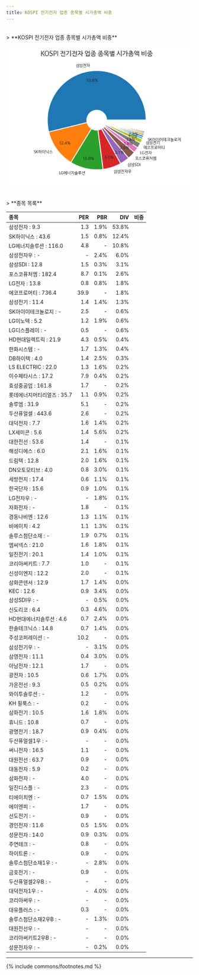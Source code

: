 ```yaml
---
title: KOSPI 전기전자 업종 종목별 시가총액 비중
---
```

<br>
> **KOSPI 전기전자 업종 종목별 시가총액 비중<a id="pie"></a>**

![KOSPI 전기전자 업종 종목별 시가총액 비중](images/kospi_업종_전기전자_종목.png)

<br>
> **종목 목록<a id="list"></a>**

| **종목** | **PER** | **PBR** | **DIV** | **비중** |
| :------- | ------: | ------: | ------: | -------: |
| 삼성전자 : 9.3 | 1.3 | 1.9% | 53.8% |
| SK하이닉스 : 43.6 | 1.5 | 0.8% | 12.4% |
| LG에너지솔루션 : 116.0 | 4.8 | - | 10.8% |
| 삼성전자우 : - | - | 2.4% | 6.0% |
| 삼성SDI : 12.8 | 1.5 | 0.3% | 3.1% |
| 포스코퓨처엠 : 182.4 | 8.7 | 0.1% | 2.6% |
| LG전자 : 13.8 | 0.8 | 0.8% | 1.8% |
| 에코프로머티 : 736.4 | 39.9 | - | 1.8% |
| 삼성전기 : 11.4 | 1.4 | 1.4% | 1.3% |
| SK아이이테크놀로지 : - | 2.5 | - | 0.6% |
| LG이노텍 : 5.2 | 1.2 | 1.9% | 0.6% |
| LG디스플레이 : - | 0.5 | - | 0.6% |
| HD현대일렉트릭 : 21.9 | 4.3 | 0.5% | 0.4% |
| 한화시스템 : - | 1.7 | 1.3% | 0.4% |
| DB하이텍 : 4.0 | 1.4 | 2.5% | 0.3% |
| LS ELECTRIC : 22.0 | 1.3 | 1.6% | 0.2% |
| 이수페타시스 : 17.2 | 7.9 | 0.4% | 0.2% |
| 효성중공업 : 161.8 | 1.7 | - | 0.2% |
| 롯데에너지머티리얼즈 : 35.7 | 1.1 | 0.9% | 0.2% |
| 솔루엠 : 31.9 | 5.1 | - | 0.2% |
| 두산퓨얼셀 : 443.6 | 2.6 | - | 0.2% |
| 대덕전자 : 7.7 | 1.6 | 1.4% | 0.2% |
| LX세미콘 : 5.6 | 1.4 | 5.6% | 0.2% |
| 대한전선 : 53.6 | 1.4 | - | 0.1% |
| 해성디에스 : 6.0 | 2.1 | 1.6% | 0.1% |
| 드림텍 : 12.8 | 2.0 | 1.6% | 0.1% |
| DN오토모티브 : 4.0 | 0.8 | 3.0% | 0.1% |
| 세방전지 : 17.4 | 0.6 | 1.1% | 0.1% |
| 한국단자 : 15.6 | 0.9 | 1.0% | 0.1% |
| LG전자우 : - | - | 1.8% | 0.1% |
| 자화전자 : - | 1.8 | - | 0.1% |
| 경동나비엔 : 12.6 | 1.3 | 1.1% | 0.1% |
| 비에이치 : 4.2 | 1.1 | 1.3% | 0.1% |
| 솔루스첨단소재 : - | 1.9 | 0.7% | 0.1% |
| 엠씨넥스 : 21.0 | 1.6 | 1.8% | 0.1% |
| 일진전기 : 20.1 | 1.4 | 1.0% | 0.1% |
| 코리아써키트 : 7.7 | 1.0 | - | 0.1% |
| 신성이엔지 : 12.2 | 2.0 | - | 0.1% |
| 삼화콘덴서 : 12.9 | 1.7 | 1.4% | 0.0% |
| KEC : 12.6 | 0.9 | 3.4% | 0.0% |
| 삼성SDI우 : - | - | 0.5% | 0.0% |
| 신도리코 : 6.4 | 0.3 | 4.6% | 0.0% |
| HD현대에너지솔루션 : 4.6 | 0.7 | 2.4% | 0.0% |
| 한솔테크닉스 : 14.8 | 0.7 | 1.4% | 0.0% |
| 주성코퍼레이션 : - | 10.2 | - | 0.0% |
| 삼성전기우 : - | - | 3.1% | 0.0% |
| 삼영전자 : 11.1 | 0.4 | 3.0% | 0.0% |
| 아남전자 : 12.1 | 1.7 | - | 0.0% |
| 광전자 : 10.5 | 0.6 | 1.7% | 0.0% |
| 가온전선 : 9.3 | 0.5 | 0.2% | 0.0% |
| 와이투솔루션 : - | 1.2 | - | 0.0% |
| KH 필룩스 : - | 0.2 | - | 0.0% |
| 삼화전기 : 10.5 | 1.6 | 1.8% | 0.0% |
| 휴니드 : 10.8 | 0.7 | - | 0.0% |
| 광명전기 : 18.7 | 0.9 | 0.4% | 0.0% |
| 두산퓨얼셀1우 : - | - | - | 0.0% |
| 써니전자 : 16.5 | 1.1 | - | 0.0% |
| 대원전선 : 63.7 | 0.9 | - | 0.0% |
| 대동전자 : 5.9 | 0.2 | - | 0.0% |
| 삼화전자 : - | 4.0 | - | 0.0% |
| 일진디스플 : - | 2.3 | - | 0.0% |
| 티에이치엔 : - | 0.7 | 1.5% | 0.0% |
| 에이엔피 : - | 1.7 | - | 0.0% |
| 선도전기 : - | 0.9 | - | 0.0% |
| 경인전자 : 11.6 | 0.5 | 1.5% | 0.0% |
| 성문전자 : 14.0 | 0.9 | 0.3% | 0.0% |
| 주연테크 : - | 0.8 | - | 0.0% |
| 하이트론 : - | 0.9 | - | 0.0% |
| 솔루스첨단소재1우 : - | - | 2.8% | 0.0% |
| 금호전기 : - | 0.9 | - | 0.0% |
| 두산퓨얼셀2우B : - | - | - | 0.0% |
| 대덕전자1우 : - | - | 4.0% | 0.0% |
| 코리아써우 : - | - | - | 0.0% |
| 대유플러스 : - | 0.3 | - | 0.0% |
| 솔루스첨단소재2우B : - | - | 1.3% | 0.0% |
| 대원전선우 : - | - | - | 0.0% |
| 코리아써키트2우B : - | - | - | 0.0% |
| 성문전자우 : - | - | 0.2% | 0.0% |

---
{% include commons/footnotes.md %}